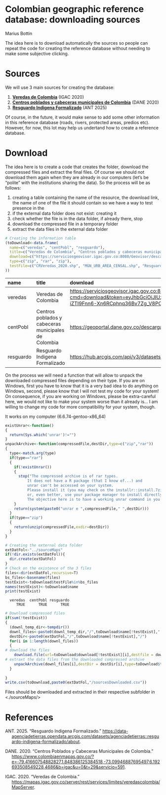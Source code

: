 # Colombian geographic reference database: downloading sources
Marius Bottin

The idea here is to download automatically the sources so people can
repeat the code for creating the reference database without needing to
make some subjective clicking.

# Sources

We will use 3 main sources for creating the database:

1.  [**Veredas de
    Colombia**](https://serviciosgeovisor.igac.gov.co:8080/Geovisor/descargas?cmd=download&token=eyJhbGciOiJIUzUxMiJ9.eyJzdWIiOiIxNzYxODIiLCJleHAiOjE3NDI2MTA3OTgsImp0aSI6InNlcnZpY2lvXzAtNjkwIn0.q0kz4SRuQy-iZTI9Fnn6-Xn6RCphnq36Bv7Zg_V8PCI7MME6GjlIowq3FcWAdu-DmuFGgw4Pi8UxqdO5_N_sYw)
    (IGAC 2020)
2.  [**Centros poblados y cabeceras municipales de
    Colombia**](https://geoportal.dane.gov.co/descargas/mgn_2020/MGN2020_URB_AREA_CENSAL.rar)
    (DANE 2020)
3.  [**Resguardo Indigena
    Formalizado**](https://hub.arcgis.com/api/v3/datasets/8944116ccfd34a7189c4bc44b8e19186_0/downloads/data?format=shp&spatialRefId=4686&where=1%3D1)
    (ANT 2025)

Of course, in the future, it would make sense to add some other
information in this reference database (roads, rivers, protected areas,
predios etc). However, for now, this lot may help us undertand how to
create a reference database.

# Download

The idea here is to create a code that creates the folder, download the
compressed files and extract the final files. Of course we should not
download them again when they are already in our computers (let’s be
“polite” with the institutions sharing the data). So the process will be
as follows:

1.  creating a table containing the name of the resource, the download
    link, the name of one of the file it should contain so we have a way
    to test presence in the
2.  if the external data folder does not exist: creating it
3.  check whether the file is in the data folder, if already there, stop
4.  download the compressed file in a temporary folder
5.  extract the data files in the external data folder

``` r
# Creating the information table
(toDownload<-data.frame(
  name=c("veredas", "centPobl", "resguardo"),
  title=c("Veredas de Colombia", "Centros poblados y cabeceras municipales de Colombia", "Resguardo Indigena Formalizado"),
  download=c("https://serviciosgeovisor.igac.gov.co:8080/Geovisor/descargas?cmd=download&token=eyJhbGciOiJIUzUxMiJ9.eyJzdWIiOiIxNzYxODIiLCJleHAiOjE3NDI2MTA3OTgsImp0aSI6InNlcnZpY2lvXzAtNjkwIn0.q0kz4SRuQy-iZTI9Fnn6-Xn6RCphnq36Bv7Zg_V8PCI7MME6GjlIowq3FcWAdu-DmuFGgw4Pi8UxqdO5_N_sYw", "https://geoportal.dane.gov.co/descargas/mgn_2020/MGN2020_URB_AREA_CENSAL.rar", "https://hub.arcgis.com/api/v3/datasets/8944116ccfd34a7189c4bc44b8e19186_0/downloads/data?format=shp&spatialRefId=4686&where=1%3D1"),
  type=c("zip", "rar", "zip"),
  testFile=c("CRVeredas_2020.shp", "MGN_URB_AREA_CENSAL.shp", "Resguardo_Indigena_Formalizado.shp")
))
```

| name | title | download | type | testFile |
|:---|:---|:---|:---|:---|
| veredas | Veredas de Colombia | https://serviciosgeovisor.igac.gov.co:8080/Geovisor/descargas?cmd=download&token=eyJhbGciOiJIUzUxMiJ9.eyJzdWIiOiIxNzYxODIiLCJleHAiOjE3NDI2MTA3OTgsImp0aSI6InNlcnZpY2lvXzAtNjkwIn0.q0kz4SRuQy-iZTI9Fnn6-Xn6RCphnq36Bv7Zg_V8PCI7MME6GjlIowq3FcWAdu-DmuFGgw4Pi8UxqdO5_N_sYw | zip | CRVeredas_2020.shp |
| centPobl | Centros poblados y cabeceras municipales de Colombia | https://geoportal.dane.gov.co/descargas/mgn_2020/MGN2020_URB_AREA_CENSAL.rar | rar | MGN_URB_AREA_CENSAL.shp |
| resguardo | Resguardo Indigena Formalizado | https://hub.arcgis.com/api/v3/datasets/8944116ccfd34a7189c4bc44b8e19186_0/downloads/data?format=shp&spatialRefId=4686&where=1%3D1 | zip | Resguardo_Indigena_Formalizado.shp |

On the process we will need a function that will allow to unpack the
downloaded compressed files depending on their type. If you are on
Windows, first you have to know that it is a very bad idea to do
anything on Windows, second, please know that I will not test my code
for your system! On consequence, if you are working on Windows, please
be extra-careful here, we would not like to make your system worse than
it already is… I am willing to change my code for more compatibility for
your system, though.

It works on my computer (6.6.74-gentoo-x86_64)

``` r
existUnrar<-function()
{
  return(Sys.which('unrar')!="")
}
unpackArchive<-function(compressedFile,destDir,type=c("zip","rar"))
{
  type<-match.arg(type)
  if(type=="rar")
  {
    if(!existUnrar())
    {
      stop("The compressed archive is of rar types.
          It does not have a R package (that I know of...) and
          unrar can't be accessed on your system.
          Please install it (you may check on the installr::install.7zip function,
          or, even better, use your package manager to install directly unrar).
          The objective here is to have a working unrar command in you command path.")
    }
    return(system(paste0("unrar e ",compressedFile," ",destDir)))
  }
  if(type=="zip")
  {
    return(unzip(compressedFile,exdir=destDir))
  }
}
```

``` r
# Creating the external data folder
extDatFol<-"../sourceMaps"
if(!dir.exists(extDatFol)){
  dir.create(extDatFol)
}
# Check on the existence of the 3 files
files<-dir(extDatFol,recursive=T)
bs_files<-basename(files)
testExist<-toDownload$testFile%in%bs_files
names(testExist)<-toDownload$name
print(testExist)
```

      veredas  centPobl resguardo 
         TRUE      TRUE      TRUE 

``` r
# Download compressed files
if(sum(!testExist))
{
  (downl_temp_dir<-tempdir())
  downl_files<-paste0(downl_temp_dir,"/",toDownload$name[!testExist],".",toDownload$type[!testExist])
  destDir<-paste0(extDatFol,"/",toDownload$name[!testExist],"/")
  for(i in 1:length(downl_files))
  {
# download the files
    download.file(url=toDownload$download[!testExist][i],destfile = downl_files[i])
# extraxt the data files from the downloaded compressed archive
    unpackArchive(downl_files[i],destDir = destDir[i],type=toDownload$type[!testExist][i])
  }
  
}
write.csv(toDownload,paste0(extDatFol,"/sourcesDownloaded.csv"))
```

Files should be downloaded and extracted in their respective subfolder
in \<./sourceMaps/\>

# References

<div id="refs" class="references csl-bib-body hanging-indent"
entry-spacing="0">

<div id="ref-ANT2025" class="csl-entry">

ANT. 2025. “Resguardo Indigena Formalizado.”
<https://data-agenciadetierras.opendata.arcgis.com/datasets/agenciadetierras::resguardo-indigena-formalizado/about>.

</div>

<div id="ref-DANE2020" class="csl-entry">

DANE. 2020. “Centros Poblados y Cabeceras Municipales de Colombia.”
<https://www.colombiaenmapas.gov.co/?e=-79.41660754882827,1.848386125384518,-73.09946887695497,6.192693508549228,4686&b=igac&u=0&t=29&servicio=591>.

</div>

<div id="ref-IGAC2020" class="csl-entry">

IGAC. 2020. “Veredas de Colombia.”
<https://mapas.igac.gov.co/server/rest/services/limites/veredascolombia/MapServer>.

</div>

</div>

